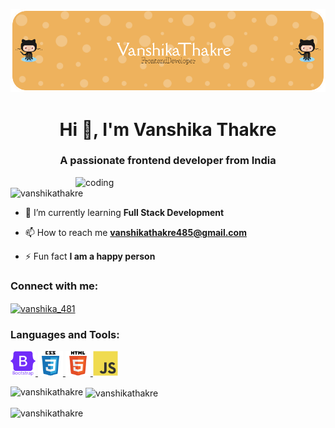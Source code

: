![logo](https://github.com/VanshikaThakre/VanshikaThakre/blob/main/github-header-image(4).png)
<h1 align="center">Hi 👋, I'm Vanshika Thakre</h1>
<h3 align="center">A passionate frontend developer from India</h3>

<img align="right" alt="coding" width="400" src="https://media.tenor.com/IF2JdxzmyN4AAAAi/coding-girl.gif">

<p align="left"> <img src="https://komarev.com/ghpvc/?username=vanshikathakre&label=Profile%20views&color=0e75b6&style=flat" alt="vanshikathakre" /> </p>

- 🌱 I’m currently learning **Full Stack Development**

- 📫 How to reach me **vanshikathakre485@gmail.com**

- ⚡ Fun fact **I am a happy person**

<h3 align="left">Connect with me:</h3>
<p align="left">
<a href="https://instagram.com/vanshika_481" target="blank"><img align="center" src="https://raw.githubusercontent.com/rahuldkjain/github-profile-readme-generator/master/src/images/icons/Social/instagram.svg" alt="vanshika_481" height="30" width="40" /></a>
</p>

<h3 align="left">Languages and Tools:</h3>
<p align="left"> <a href="https://getbootstrap.com" target="_blank" rel="noreferrer"> <img src="https://raw.githubusercontent.com/devicons/devicon/master/icons/bootstrap/bootstrap-plain-wordmark.svg" alt="bootstrap" width="40" height="40"/> </a> <a href="https://www.w3schools.com/css/" target="_blank" rel="noreferrer"> <img src="https://raw.githubusercontent.com/devicons/devicon/master/icons/css3/css3-original-wordmark.svg" alt="css3" width="40" height="40"/> </a> <a href="https://www.w3.org/html/" target="_blank" rel="noreferrer"> <img src="https://raw.githubusercontent.com/devicons/devicon/master/icons/html5/html5-original-wordmark.svg" alt="html5" width="40" height="40"/> </a> <a href="https://developer.mozilla.org/en-US/docs/Web/JavaScript" target="_blank" rel="noreferrer"> <img src="https://raw.githubusercontent.com/devicons/devicon/master/icons/javascript/javascript-original.svg" alt="javascript" width="40" height="40"/> </a> </p>

<p><img align="left" src="https://github-readme-stats.vercel.app/api/top-langs?username=vanshikathakre&show_icons=true&locale=en&layout=compact" alt="vanshikathakre" /></p>

<p>&nbsp;<img align="center" src="https://github-readme-stats.vercel.app/api?username=vanshikathakre&show_icons=true&locale=en" alt="vanshikathakre" /></p>

<p><img align="center" src="https://github-readme-streak-stats.herokuapp.com/?user=vanshikathakre&" alt="vanshikathakre" /></p>

